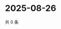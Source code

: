 # 2025-08-26

共 0 条

<!-- BEGIN ZHIHUQUESTIONS -->
<!-- 最后更新时间 Tue Aug 26 2025 21:27:01 GMT+0800 (China Standard Time) -->

<!-- END ZHIHUQUESTIONS -->
